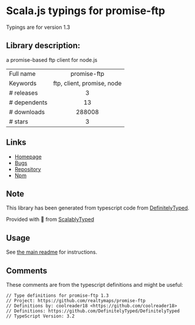 
# Scala.js typings for promise-ftp

Typings are for version 1.3

## Library description:
a promise-based ftp client for node.js

|                    |                 |
| ------------------ | :-------------: |
| Full name          | promise-ftp |
| Keywords           | ftp, client, promise, node |
| # releases         | 3 |
| # dependents       | 13 |
| # downloads        | 288008 |
| # stars            | 3 |

## Links
- [Homepage](https://github.com/realtymaps/promise-ftp#readme)
- [Bugs](https://github.com/realtymaps/promise-ftp/issues)
- [Repository](https://github.com/realtymaps/promise-ftp)
- [Npm](https://www.npmjs.com/package/promise-ftp)
    


## Note
This library has been generated from typescript code from [DefinitelyTyped](https://definitelytyped.org).

Provided with :purple_heart: from [ScalablyTyped](https://github.com/oyvindberg/ScalablyTyped)

## Usage
See [the main readme](../../readme.md) for instructions.

## Comments

These comments are from the typescript definitions and might be useful:
```
// Type definitions for promise-ftp 1.3
// Project: https://github.com/realtymaps/promise-ftp
// Definitions by: coolreader18 <https://github.com/coolreader18>
// Definitions: https://github.com/DefinitelyTyped/DefinitelyTyped
// TypeScript Version: 3.2

```

